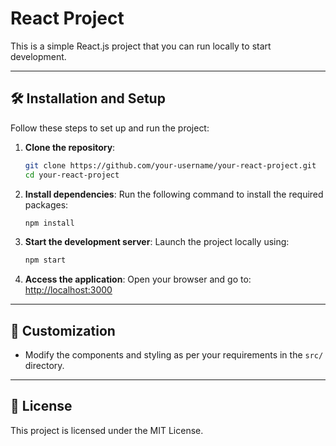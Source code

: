 # React Project

This is a simple React.js project that you can run locally to start development.

---

## 🛠️ Installation and Setup

Follow these steps to set up and run the project:

1. **Clone the repository**:
   ```bash
   git clone https://github.com/your-username/your-react-project.git
   cd your-react-project
   ```

2. **Install dependencies**:
   Run the following command to install the required packages:
   ```bash
   npm install
   ```

3. **Start the development server**:
   Launch the project locally using:
   ```bash
   npm start
   ```

4. **Access the application**:
   Open your browser and go to:  
   [http://localhost:3000](http://localhost:3000)

---

## 📝 Customization

- Modify the components and styling as per your requirements in the `src/` directory.

---

## 📄 License

This project is licensed under the MIT License.

